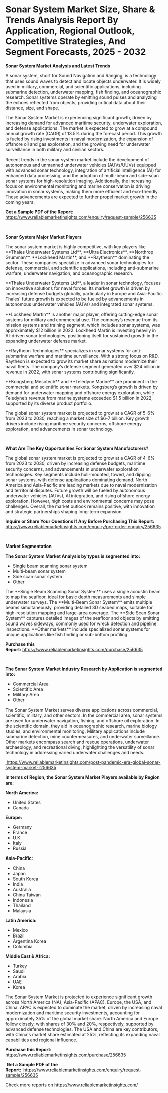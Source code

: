 <p><h1>Sonar System Market Size, Share & Trends Analysis Report By Application, Regional Outlook, Competitive Strategies, And Segment Forecasts, 2025 - 2032</h1></p><p><strong>Sonar System Market Analysis and Latest Trends</strong></p>
<p><p>A sonar system, short for Sound Navigation and Ranging, is a technology that uses sound waves to detect and locate objects underwater. It is widely used in military, commercial, and scientific applications, including submarine detection, underwater mapping, fish finding, and oceanographic research. Sonar systems operate by emitting sound pulses and analyzing the echoes reflected from objects, providing critical data about their distance, size, and shape.</p><p>The Sonar System Market is experiencing significant growth, driven by increasing demand for advanced maritime security, underwater exploration, and defense applications. The market is expected to grow at a compound annual growth rate (CAGR) of 13.5% during the forecast period. This growth is fueled by rising investments in naval modernization, the expansion of offshore oil and gas exploration, and the growing need for underwater surveillance in both military and civilian sectors.</p><p>Recent trends in the sonar system market include the development of autonomous and unmanned underwater vehicles (AUVs/UUVs) equipped with advanced sonar technology, integration of artificial intelligence (AI) for enhanced data processing, and the adoption of multi-beam and side-scan sonar systems for high-resolution imaging. Additionally, the increasing focus on environmental monitoring and marine conservation is driving innovation in sonar systems, making them more efficient and eco-friendly. These advancements are expected to further propel market growth in the coming years.</p></p>
<p><strong>Get a Sample PDF of the Report:&nbsp;</strong> <a href="https://www.reliablemarketinsights.com/enquiry/request-sample/256635?utm_campaign=2004&utm_medium=2&utm_source=Github&utm_content=ia&utm_term=21012025&utm_id=sonar-system">https://www.reliablemarketinsights.com/enquiry/request-sample/256635</a></p>
<p>&nbsp;</p>
<p><strong>Sonar System Major Market Players</strong></p>
<p><p>The sonar system market is highly competitive, with key players like **Thales Underwater Systems Ltd**, **Ultra Electronics**, **Northrop Grumman**, **Lockheed Martin**, and **Raytheon** dominating the sector. These companies specialize in advanced sonar technologies for defense, commercial, and scientific applications, including anti-submarine warfare, underwater navigation, and oceanographic research.</p><p>**Thales Underwater Systems Ltd**, a leader in sonar technology, focuses on innovative solutions for naval forces. Its market growth is driven by increasing defense budgets globally, particularly in Europe and Asia-Pacific. Thales' future growth is expected to be fueled by advancements in autonomous underwater vehicles (AUVs) and integrated sonar systems.</p><p>**Lockheed Martin** is another major player, offering cutting-edge sonar systems for military and commercial use. The company’s revenue from its mission systems and training segment, which includes sonar systems, was approximately $12 billion in 2022. Lockheed Martin is investing heavily in AI-driven sonar technologies, positioning itself for sustained growth in the expanding underwater defense market.</p><p>**Raytheon Technologies** specializes in sonar systems for anti-submarine warfare and maritime surveillance. With a strong focus on R&D, Raytheon is expected to grow its market share as nations modernize their naval fleets. The company’s defense segment generated over $24 billion in revenue in 2022, with sonar systems contributing significantly.</p><p>**Kongsberg Mesotech** and **Teledyne Marine** are prominent in the commercial and scientific sonar markets. Kongsberg’s growth is driven by demand for underwater mapping and offshore energy exploration, while Teledyne’s revenue from marine systems exceeded $1.5 billion in 2022, supported by its diverse product portfolio.</p><p>The global sonar system market is projected to grow at a CAGR of 5-6% from 2023 to 2030, reaching a market size of $6-7 billion. Key growth drivers include rising maritime security concerns, offshore energy exploration, and advancements in sonar technology.</p></p>
<p>&nbsp;</p>
<p><strong>What Are The Key Opportunities For Sonar System Manufacturers?</strong></p>
<p><p>The global sonar system market is projected to grow at a CAGR of 4-6% from 2023 to 2030, driven by increasing defense budgets, maritime security concerns, and advancements in underwater exploration technologies. Key segments include hull-mounted, towed, and dipping sonar systems, with defense applications dominating demand. North America and Asia-Pacific are leading markets due to naval modernization and territorial disputes. Future growth will be fueled by autonomous underwater vehicles (AUVs), AI integration, and rising offshore energy exploration. However, high costs and environmental concerns may pose challenges. Overall, the market outlook remains positive, with innovation and strategic partnerships shaping long-term expansion.</p></p>
<p><strong>Inquire or Share Your Questions If Any Before Purchasing This Report:</strong> <a href="https://www.reliablemarketinsights.com/enquiry/pre-order-enquiry/256635?utm_campaign=2004&utm_medium=2&utm_source=Github&utm_content=ia&utm_term=21012025&utm_id=sonar-system">https://www.reliablemarketinsights.com/enquiry/pre-order-enquiry/256635</a></p>
<p>&nbsp;</p>
<p><strong>Market Segmentation</strong></p>
<p><strong>The Sonar System Market Analysis by types is segmented into:</strong></p>
<p><ul><li>Single beam scanning sonar system</li><li>Multi-beam sonar system</li><li>Side scan sonar system</li><li>Other</li></ul></p>
<p><p>The **Single Beam Scanning Sonar System** uses a single acoustic beam to map the seafloor, ideal for basic depth measurements and simple underwater surveys. The **Multi-Beam Sonar System** emits multiple beams simultaneously, providing detailed 3D seabed maps, suitable for high-resolution mapping and large-area coverage. The **Side Scan Sonar System** captures detailed images of the seafloor and objects by emitting sound waves sideways, commonly used for wreck detection and pipeline inspections. **Other markets** include specialized sonar systems for unique applications like fish finding or sub-bottom profiling.</p></p>
<p><strong>Purchase this Report:&nbsp;</strong><a href="https://www.reliablemarketinsights.com/purchase/256635?utm_campaign=2004&utm_medium=2&utm_source=Github&utm_content=ia&utm_term=21012025&utm_id=sonar-system">https://www.reliablemarketinsights.com/purchase/256635</a></p>
<p>&nbsp;</p>
<p><strong>The Sonar System Market Industry Research by Application is segmented into:</strong></p>
<p><ul><li>Commercial Area</li><li>Scientific Area</li><li>Military Area</li><li>Other</li></ul></p>
<p><p>The Sonar System Market serves diverse applications across commercial, scientific, military, and other sectors. In the commercial area, sonar systems are used for underwater navigation, fishing, and offshore oil exploration. In the scientific domain, they aid in oceanographic research, marine biology studies, and environmental monitoring. Military applications include submarine detection, mine countermeasures, and underwater surveillance. Other markets encompass search and rescue operations, underwater archaeology, and recreational diving, highlighting the versatility of sonar technology in addressing varied underwater challenges and needs.</p></p>
<p><a href="https://www.reliablemarketinsights.com/post-pandemic-era-global-sonar-system-market-r256635?utm_campaign=2004&utm_medium=2&utm_source=Github&utm_content=ia&utm_term=21012025&utm_id=sonar-system">&nbsp;https://www.reliablemarketinsights.com/post-pandemic-era-global-sonar-system-market-r256635</a></p>
<p><strong>In terms of Region, the Sonar System Market Players available by Region are:</strong></p>
<p>
    <p> <strong> North America: </strong>
        <ul>
            <li>United States</li>
            <li>Canada</li>
        </ul>
        </p> 
    <p> <strong> Europe: </strong>
        <ul>
            <li>Germany</li>
            <li>France</li>
            <li>U.K.</li>
            <li>Italy</li>
            <li>Russia</li>
        </ul>
        </p> 
    <p> <strong> Asia-Pacific: </strong>
        <ul>
            <li>China</li>
            <li>Japan</li>
            <li>South Korea</li>
            <li>India</li>
            <li>Australia</li>
            <li>China Taiwan</li>
            <li>Indonesia</li>
            <li>Thailand</li>
            <li>Malaysia</li>
        </ul>
        </p> 
    <p> <strong> Latin America: </strong>
        <ul>
            <li>Mexico</li>
            <li>Brazil</li>
            <li>Argentina Korea</li>
            <li>Colombia</li>
        </ul>
        </p> 
    <p> <strong> Middle East & Africa: </strong>
        <ul>
            <li>Turkey</li>
            <li>Saudi</li>
            <li>Arabia</li>
            <li>UAE</li>
            <li>Korea</li>
        </ul>
    </p>
    </p>
<p><p>The Sonar System Market is projected to experience significant growth across North America (NA), Asia-Pacific (APAC), Europe, the USA, and China. APAC is expected to dominate the market, driven by increasing naval modernization and maritime security investments, accounting for approximately 35% of the global market share. North America and Europe follow closely, with shares of 30% and 20%, respectively, supported by advanced defense technologies. The USA and China are key contributors, with China's market share estimated at 25%, reflecting its expanding naval capabilities and regional influence.</p></p>
<p><strong>Purchase this Report: </strong><a href="https://www.reliablemarketinsights.com/purchase/256635?utm_campaign=2004&utm_medium=2&utm_source=Github&utm_content=ia&utm_term=21012025&utm_id=sonar-system">https://www.reliablemarketinsights.com/purchase/256635</a></p>
<p>&nbsp;<strong>Get a Sample PDF of the Report:&nbsp;&nbsp;</strong><a href="https://www.reliablemarketinsights.com/enquiry/request-sample/256635?utm_campaign=2004&utm_medium=2&utm_source=Github&utm_content=ia&utm_term=21012025&utm_id=sonar-system">https://www.reliablemarketinsights.com/enquiry/request-sample/256635</a></p>
<p><strong></strong></p>
<p>Check more reports on <a href="https://www.reliablemarketinsights.com/?utm_campaign=2004&utm_medium=2&utm_source=Github&utm_content=ia&utm_term=21012025&utm_id=sonar-system">https://www.reliablemarketinsights.com/</a></p>